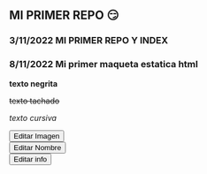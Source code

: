## MI PRIMER REPO :smirk:

### 3/11/2022 MI PRIMER REPO Y INDEX 

### 8/11/2022 Mi primer maqueta estatica html 

<p><strong>texto negrita</strong></p>
    <p><strike>texto tachado</strike></p>
    <p><i>texto cursiva</i></p>

<section id="editarsobre" class="bg-dark p-3">
<div class="container text-center">
    <div class="row align-items-start">
        <div class="col">
          <button class="btn btn-light">Editar Imagen</button>
        </div>
        <div class="col">
            <button class="btn btn-light">Editar Nombre</button>
        </div>
        <div class="col">
        <button class="btn btn-light">Editar info</button>
        </div>
    </div>
</section>
